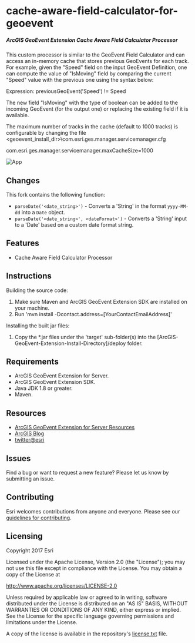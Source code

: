 # cache-aware-field-calculator-for-geoevent



##### ArcGIS GeoEvent Extension Cache Aware Field Calculator Processor

This custom processor is similar to the GeoEvent Field Calculator and can access an in-memory cache that stores previous GeoEvents for each track. 
For example, given the "Speed" field on the input GeoEvent Definition, one can compute the value of "IsMoving" field by comparing the current "Speed" value with the previous one using the syntax below:

Expression: previousGeoEvent('Speed') != Speed

The new field "IsMoving" with the type of boolean can be added to the incoming GeoEvent (for the output one) or replacing the existing field if it is available.

The maximum number of tracks in the cache (default to 1000 tracks) is configurable by changing the file <geoevent_install_dir>\com.esri.ges.manager.servicemanager.cfg

com.esri.ges.manager.servicemanager.maxCacheSize=1000

![App](cache-aware-fieldcalculator-for-geoevent.png?raw=true)

## Changes

This fork contains the following function:

- `parseDate('<date_string>')` - Converts a 'String' in the format `yyyy-MM-dd` into a `Date` object.
- `parseDate('<date_string>', <dateFormat>')` - Converts a 'String' input to a 'Date' based on a custom date format string.

## Features
* Cache Aware Field Calculator Processor

## Instructions

Building the source code:

1. Make sure Maven and ArcGIS GeoEvent Extension SDK are installed on your machine.
2. Run 'mvn install -Dcontact.address=[YourContactEmailAddress]'

Installing the built jar files:

1. Copy the *.jar files under the 'target' sub-folder(s) into the [ArcGIS-GeoEvent-Extension-Install-Directory]/deploy folder.

## Requirements

* ArcGIS GeoEvent Extension for Server.
* ArcGIS GeoEvent Extension SDK.
* Java JDK 1.8 or greater.
* Maven.

## Resources

* [ArcGIS GeoEvent Extension for Server Resources](http://links.esri.com/geoevent)
* [ArcGIS Blog](http://blogs.esri.com/esri/arcgis/)
* [twitter@esri](http://twitter.com/esri)

## Issues

Find a bug or want to request a new feature?  Please let us know by submitting an issue.

## Contributing

Esri welcomes contributions from anyone and everyone. Please see our [guidelines for contributing](https://github.com/esri/contributing).

## Licensing
Copyright 2017 Esri

Licensed under the Apache License, Version 2.0 (the "License");
you may not use this file except in compliance with the License.
You may obtain a copy of the License at

   http://www.apache.org/licenses/LICENSE-2.0

Unless required by applicable law or agreed to in writing, software
distributed under the License is distributed on an "AS IS" BASIS,
WITHOUT WARRANTIES OR CONDITIONS OF ANY KIND, either express or implied.
See the License for the specific language governing permissions and
limitations under the License.

A copy of the license is available in the repository's [license.txt](license.txt?raw=true) file.
